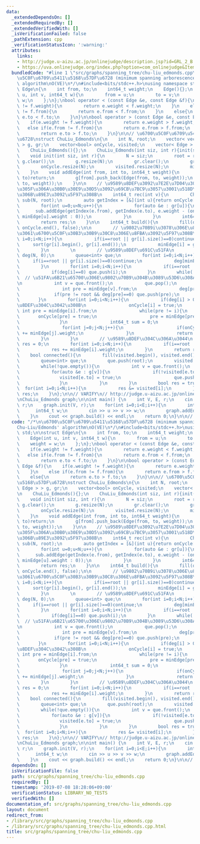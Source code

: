 ```yaml
---
data:
  _extendedDependsOn: []
  _extendedRequiredBy: []
  _extendedVerifiedWith: []
  _isVerificationFailed: false
  _pathExtension: cpp
  _verificationStatusIcon: ':warning:'
  attributes:
    links:
    - http://judge.u-aizu.ac.jp/onlinejudge/description.jsp?id=GRL_2_B
    - https://uva.onlinejudge.org/index.php?option=com_onlinejudge&Itemid=8&page=show_problem&problem=2124
  bundledCode: "#line 1 \"src/graphs/spanning_tree/chu-liu_edmonds.cpp\"\n/*\n\u6700\
    \u5C0F\u6709\u5411\u5168\u57DF\u6728 (minimum spanning arborescence)\nChu-Liu/Edmonds'\
    \ algorithm\nO(VE)\n*/\n#include<bits/stdc++.h>\nusing namespace std;\n\nstruct\
    \ Edge\n{\n    int from, to;\n    int64_t weight;\n    Edge(){};\n    Edge(int\
    \ u, int v, int64_t w){\n        from = u;\n        to = v;\n        weight =\
    \ w;\n    };\n};\nbool operator < (const Edge &e, const Edge &f){\n    if(e.weight\
    \ != f.weight){\n        return e.weight < f.weight;\n    }\n    else if(e.from\
    \ != f.from){\n        return e.from < f.from;\n    }\n    else{\n        return\
    \ e.to < f.to;\n    }\n}\n\nbool operator > (const Edge &e, const Edge &f){\n\
    \    if(e.weight != f.weight){\n        return e.weight > f.weight;\n    }\n \
    \   else if(e.from != f.from){\n        return e.from > f.from;\n    }\n    else{\n\
    \        return e.to > f.to;\n    }\n}\n\n// \u6700\u5C0F\u6709\u5411\u5168\u57DF\
    \u6728\nstruct ChuLiu_Edmonds\n{\n    int N, root;\n    vector< vector< Edge >\
    \ > g, gr;\n    vector<bool> onCycle, visited;\n    vector< Edge > minEdge;\n\n\
    \    ChuLiu_Edmonds(){};\n    ChuLiu_Edmonds(int siz, int r){init(siz, r);}\n\
    \    void init(int siz, int r){\n        N = siz;\n        root = r;\n       \
    \ g.clear();\n        g.resize(N);\n        gr.clear();\n        gr.resize(N);\n\
    \        onCycle.resize(N);\n        visited.resize(N);\n        minEdge.resize(N);\n\
    \    }\n    void addEdge(int from, int to, int64_t weight){\n        if(from ==\
    \ to)return;\n        g[from].push_back(Edge(from, to, weight));\n        gr[to].push_back(Edge(from,\
    \ to, weight));\n    }\n\n    // \u9589\u8DEF\u3092\u7E2E\u7D04\u3057\u305F\u65B0\
    \u305F\u306A\u30B0\u30E9\u30D5\u3092\u69CB\u7BC9\u3057\u3001\u518D\u5E30\u7684\
    \u306B\u89E3\u3092\u5F97\u308B\n    int64_t rec(int v){\n        ChuLiu_Edmonds\
    \ sub(N, root);\n        auto getIndex = [&](int u){return onCycle[u] ? v : u;};\n\
    \        for(int u=0;u<N;u++){\n            for(auto &e : gr[u]){\n          \
    \      sub.addEdge(getIndex(e.from), getIndex(e.to), e.weight - (onCycle[u] ?\
    \ minEdge[u].weight : 0));\n            }\n        }\n        int64_t res = sub.build();\n\
    \        return res;\n    }\n\n    int64_t build(){\n        fill(onCycle.begin(),\
    \ onCycle.end(), false);\n\n        // \u9802\u70B9i\u3078\u306E\u8FBA\u306E\u3046\
    \u3061\u6700\u5C0F\u30B3\u30B9\u30C8\u306E\u8FBA\u3092\u5F97\u308B\n        for(int\
    \ i=0;i<N;i++){\n            if(i==root || gr[i].size()==0)continue;\n       \
    \     sort(gr[i].begin(), gr[i].end());\n            minEdge[i] = gr[i][0];\n\
    \        }\n        \n        // \u9589\u8DEF\u691C\u51FA\n        vector<int>\
    \ deg(N, 0);\n        queue<int> que;\n        for(int i=0;i<N;i++){\n       \
    \     if(i==root || gr[i].size()==0)continue;\n            deg[minEdge[i].from]++;\n\
    \        }\n        for(int i=0;i<N;i++){\n            if(i==root || gr[i].size()==0)continue;\n\
    \            if(deg[i]==0) que.push(i);\n        }\n        while(!que.empty()){\
    \  // \u51FA\u6B21\u65700\u306E\u9802\u70B9\u304B\u3089\u53D6\u308A\u9664\u304F\
    \n            int v = que.front();\n            que.pop();\n            if(gr[v].size()>0){\n\
    \                int pre = minEdge[v].from;\n                deg[pre]--;\n   \
    \             if(pre != root && deg[pre]==0) que.push(pre);\n            }\n \
    \       }\n        for(int i=0;i<N;i++){\n            if(deg[i] > 0){  // \u9589\
    \u8DEF\u304C\u3042\u308B\n                onCycle[i] = true;\n               \
    \ int pre = minEdge[i].from;\n                while(pre != i){\n             \
    \       onCycle[pre] = true;\n                    pre = minEdge[pre].from;\n \
    \               }\n                int64_t sum = 0;\n                sum += rec(i);\n\
    \                for(int j=0;j<N;j++){\n                    if(onCycle[j]) sum\
    \ += minEdge[j].weight;\n                }\n                return sum;\n    \
    \        }\n        }\n        // \u9589\u8DEF\u304C\u306A\u3044\n        int64_t\
    \ res = 0;\n        for(int i=0;i<N;i++){\n            if(i==root || gr[i].size()==0)continue;\n\
    \            res += minEdge[i].weight;\n        }\n        return res;\n    }\n\
    \    bool connected(){\n        fill(visited.begin(), visited.end(), false);\n\
    \        queue<int> que;\n        que.push(root);\n        visited[root] = true;\n\
    \        while(!que.empty()){\n            int v = que.front();\n            que.pop();\n\
    \            for(auto &e : g[v]){\n                if(!visited[e.to]){\n     \
    \               visited[e.to] = true;\n                    que.push(e.to);\n \
    \               }\n            }\n        }\n        bool res = true;\n      \
    \  for(int i=0;i<N;i++){\n            res &= visited[i];\n        }\n        return\
    \ res;\n    }\n};\n\n// VARIFY\n// http://judge.u-aizu.ac.jp/onlinejudge/description.jsp?id=GRL_2_B\n\
    \nChuLiu_Edmonds graph;\n\nint main() {\n    int V, E, r;\n    cin >> V >> E >>\
    \ r;\n    graph.init(V, r);\n    for(int i=0;i<E;i++){\n        int u, v;\n  \
    \      int64_t w;\n        cin >> u >> v >> w;\n        graph.addEdge(u, v, w);\n\
    \    }\n    cout << graph.build() << endl;\n    return 0;\n}\n\n// https://uva.onlinejudge.org/index.php?option=com_onlinejudge&Itemid=8&page=show_problem&problem=2124\n"
  code: "/*\n\u6700\u5C0F\u6709\u5411\u5168\u57DF\u6728 (minimum spanning arborescence)\n\
    Chu-Liu/Edmonds' algorithm\nO(VE)\n*/\n#include<bits/stdc++.h>\nusing namespace\
    \ std;\n\nstruct Edge\n{\n    int from, to;\n    int64_t weight;\n    Edge(){};\n\
    \    Edge(int u, int v, int64_t w){\n        from = u;\n        to = v;\n    \
    \    weight = w;\n    };\n};\nbool operator < (const Edge &e, const Edge &f){\n\
    \    if(e.weight != f.weight){\n        return e.weight < f.weight;\n    }\n \
    \   else if(e.from != f.from){\n        return e.from < f.from;\n    }\n    else{\n\
    \        return e.to < f.to;\n    }\n}\n\nbool operator > (const Edge &e, const\
    \ Edge &f){\n    if(e.weight != f.weight){\n        return e.weight > f.weight;\n\
    \    }\n    else if(e.from != f.from){\n        return e.from > f.from;\n    }\n\
    \    else{\n        return e.to > f.to;\n    }\n}\n\n// \u6700\u5C0F\u6709\u5411\
    \u5168\u57DF\u6728\nstruct ChuLiu_Edmonds\n{\n    int N, root;\n    vector< vector<\
    \ Edge > > g, gr;\n    vector<bool> onCycle, visited;\n    vector< Edge > minEdge;\n\
    \n    ChuLiu_Edmonds(){};\n    ChuLiu_Edmonds(int siz, int r){init(siz, r);}\n\
    \    void init(int siz, int r){\n        N = siz;\n        root = r;\n       \
    \ g.clear();\n        g.resize(N);\n        gr.clear();\n        gr.resize(N);\n\
    \        onCycle.resize(N);\n        visited.resize(N);\n        minEdge.resize(N);\n\
    \    }\n    void addEdge(int from, int to, int64_t weight){\n        if(from ==\
    \ to)return;\n        g[from].push_back(Edge(from, to, weight));\n        gr[to].push_back(Edge(from,\
    \ to, weight));\n    }\n\n    // \u9589\u8DEF\u3092\u7E2E\u7D04\u3057\u305F\u65B0\
    \u305F\u306A\u30B0\u30E9\u30D5\u3092\u69CB\u7BC9\u3057\u3001\u518D\u5E30\u7684\
    \u306B\u89E3\u3092\u5F97\u308B\n    int64_t rec(int v){\n        ChuLiu_Edmonds\
    \ sub(N, root);\n        auto getIndex = [&](int u){return onCycle[u] ? v : u;};\n\
    \        for(int u=0;u<N;u++){\n            for(auto &e : gr[u]){\n          \
    \      sub.addEdge(getIndex(e.from), getIndex(e.to), e.weight - (onCycle[u] ?\
    \ minEdge[u].weight : 0));\n            }\n        }\n        int64_t res = sub.build();\n\
    \        return res;\n    }\n\n    int64_t build(){\n        fill(onCycle.begin(),\
    \ onCycle.end(), false);\n\n        // \u9802\u70B9i\u3078\u306E\u8FBA\u306E\u3046\
    \u3061\u6700\u5C0F\u30B3\u30B9\u30C8\u306E\u8FBA\u3092\u5F97\u308B\n        for(int\
    \ i=0;i<N;i++){\n            if(i==root || gr[i].size()==0)continue;\n       \
    \     sort(gr[i].begin(), gr[i].end());\n            minEdge[i] = gr[i][0];\n\
    \        }\n        \n        // \u9589\u8DEF\u691C\u51FA\n        vector<int>\
    \ deg(N, 0);\n        queue<int> que;\n        for(int i=0;i<N;i++){\n       \
    \     if(i==root || gr[i].size()==0)continue;\n            deg[minEdge[i].from]++;\n\
    \        }\n        for(int i=0;i<N;i++){\n            if(i==root || gr[i].size()==0)continue;\n\
    \            if(deg[i]==0) que.push(i);\n        }\n        while(!que.empty()){\
    \  // \u51FA\u6B21\u65700\u306E\u9802\u70B9\u304B\u3089\u53D6\u308A\u9664\u304F\
    \n            int v = que.front();\n            que.pop();\n            if(gr[v].size()>0){\n\
    \                int pre = minEdge[v].from;\n                deg[pre]--;\n   \
    \             if(pre != root && deg[pre]==0) que.push(pre);\n            }\n \
    \       }\n        for(int i=0;i<N;i++){\n            if(deg[i] > 0){  // \u9589\
    \u8DEF\u304C\u3042\u308B\n                onCycle[i] = true;\n               \
    \ int pre = minEdge[i].from;\n                while(pre != i){\n             \
    \       onCycle[pre] = true;\n                    pre = minEdge[pre].from;\n \
    \               }\n                int64_t sum = 0;\n                sum += rec(i);\n\
    \                for(int j=0;j<N;j++){\n                    if(onCycle[j]) sum\
    \ += minEdge[j].weight;\n                }\n                return sum;\n    \
    \        }\n        }\n        // \u9589\u8DEF\u304C\u306A\u3044\n        int64_t\
    \ res = 0;\n        for(int i=0;i<N;i++){\n            if(i==root || gr[i].size()==0)continue;\n\
    \            res += minEdge[i].weight;\n        }\n        return res;\n    }\n\
    \    bool connected(){\n        fill(visited.begin(), visited.end(), false);\n\
    \        queue<int> que;\n        que.push(root);\n        visited[root] = true;\n\
    \        while(!que.empty()){\n            int v = que.front();\n            que.pop();\n\
    \            for(auto &e : g[v]){\n                if(!visited[e.to]){\n     \
    \               visited[e.to] = true;\n                    que.push(e.to);\n \
    \               }\n            }\n        }\n        bool res = true;\n      \
    \  for(int i=0;i<N;i++){\n            res &= visited[i];\n        }\n        return\
    \ res;\n    }\n};\n\n// VARIFY\n// http://judge.u-aizu.ac.jp/onlinejudge/description.jsp?id=GRL_2_B\n\
    \nChuLiu_Edmonds graph;\n\nint main() {\n    int V, E, r;\n    cin >> V >> E >>\
    \ r;\n    graph.init(V, r);\n    for(int i=0;i<E;i++){\n        int u, v;\n  \
    \      int64_t w;\n        cin >> u >> v >> w;\n        graph.addEdge(u, v, w);\n\
    \    }\n    cout << graph.build() << endl;\n    return 0;\n}\n\n// https://uva.onlinejudge.org/index.php?option=com_onlinejudge&Itemid=8&page=show_problem&problem=2124"
  dependsOn: []
  isVerificationFile: false
  path: src/graphs/spanning_tree/chu-liu_edmonds.cpp
  requiredBy: []
  timestamp: '2019-07-08 18:28:06+09:00'
  verificationStatus: LIBRARY_NO_TESTS
  verifiedWith: []
documentation_of: src/graphs/spanning_tree/chu-liu_edmonds.cpp
layout: document
redirect_from:
- /library/src/graphs/spanning_tree/chu-liu_edmonds.cpp
- /library/src/graphs/spanning_tree/chu-liu_edmonds.cpp.html
title: src/graphs/spanning_tree/chu-liu_edmonds.cpp
---
```

